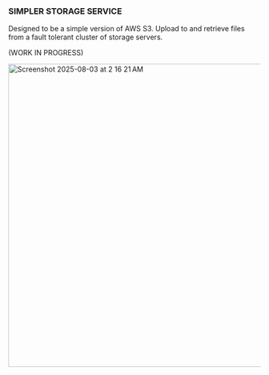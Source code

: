 ### SIMPLER STORAGE SERVICE ###

Designed to be a simple version of AWS S3. Upload to and retrieve files 
from a fault tolerant cluster of storage servers.

(WORK IN PROGRESS)

<img width="1264" height="604" alt="Screenshot 2025-08-03 at 2 16 21 AM" src="https://github.com/user-attachments/assets/afb08675-0f4a-486a-a9db-162e2642a8be" />
